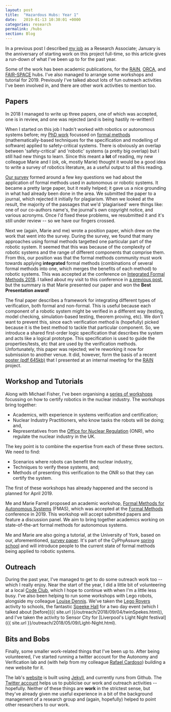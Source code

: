 ```yaml
---
layout: post
title:  "Hazardous Hubs: Year 1"
date:   2019-01-13 10:30:01 +0000
categories: research
permalink: /hubs
section: Blog
---
```


In a previous post I described [my job](/myJob) as a Research Associate; January is the anniversary of starting work on this project full-time, so this article gives a run-down of what I've been up to for the past year.

Some of the work has been academic publications, for the [RAIN](http://rainhub.org.uk/), [ORCA](https://orcahub.org/), and [FAIR-SPACE](https://www.fairspacehub.org/) hubs. I've also managed to arrange some workshops and tutorial for 2019. Previously I've talked about lots of fun outreach activities I've been involved in, and there are other work activities to mention too.

## Papers

In 2018 I managed to write up three papers, one of which was accepted, one is in review, and one was rejected (and is being hastily re-written!)

When I started on this job I hadn't worked with robotics or autonomous systems before; my [PhD work](/research/#thesis) focussed on [formal methods](https://shemesh.larc.nasa.gov/fm/fm-what.html) (mathematically-based techniques for the specification and modelling of software) applied to safety-critical systems. There is obviously an overlap between 'safety-critical' and 'robotic' systems (a pretty big overlap) but I still had new things to learn. Since this meant a **lot** of reading, my new colleague Marie and I (ok, ok, mostly Marie) thought it would be a good idea to write a survey of robotics literature, as a useful output to all this reading.

[Our survey](https://arxiv.org/abs/1807.00048) formed around a few key questions we had about the application of formal methods used in autonomous or robotic systems. It became a pretty large paper, but it really helped; it gave us a nice grounding in what had already been done in the area. We submitted the paper to a journal, which rejected it initially for plagiarism. When we looked at the result, the majority of the passages that we'd 'plagiarised' were things like: one of our co-authors name's, the journal's own copyright notice, and various acronyms. Once I'd fixed these problems, we resubmitted it and it's still under review -- so we have our fingers crossed.

Next we (again, Marie and me) wrote a position paper, which drew on the work that went into the survey. During the survey, we found that many approaches using formal methods targetted one particular part of the robotic system. It seemed that this was because of the complexity of robotic systems and the range of different components that comprise them. From this, our position was that the formal methods community must work towards applying __integrated__ formal methods (combinations of several formal methods into one, which merges the benefits of each method) to robotic systems. This was accepted at the conference on [Integrated Formal Methods 2018](https://ifm2018.cs.nuim.ie/). I talked about my visit to this conference in [a previous post]({{site.url}}/research/2018/09/09/mosey-to-maynooth.html), but the summary is that Marie presented our paper and won the **Best Presentation award!**

The final paper describes a framework for integrating different types of verification, both formal and non-formal. This is useful because each component of a robotic system might be verified in a different way (testing, model checking, simulation-based testing, theorem proving, etc). We don't want to prevent this, since each verification method is (hopefully) picked because it is the best method to tackle that particular component. So, we introduce a shared first-order logic specification that describes the system and acts like a logical prototype. This specification is used to guide the properties/tests, etc that are used by the verification methods. Unfortunately, this paper was rejected; we're reworking it now for submission to another venue. It did, however, form the basis of a recent [poster (pdf 645kb)]({{site.url}}/files/poster/RAIN-Poster.pdf) that I presented at an internal meeting for the [RAIN](http://rainhub.org.uk/) project.

## Workshop and Tutorials

Along with Michael Fisher, I've been organising a [series of workshops](https://autonomy-and-verification-uol.github.io/events/fnrc) focussing on how to certify robotics in the nuclear industry. The workshops bring together:
* Academics, with experience in systems verification and certification;
* Nuclear Industry Practitioners, who know tasks the robots will be doing; and,
* Representatives from the [Office for Nuclear Regulation](http://www.onr.org.uk/) (ONR), who regulate the nuclear industry in the UK.

The key point is to combine the expertise from each of these three sectors. We need to find:
* Scenarios where robots can benefit the nuclear industry,
* Techniques to verify these systems, and;
* Methods of presenting this verification to the ONR so that they can certify the system.

The first of these workshops has already happened and the second is planned for April 2019.

Me and Marie Farrell proposed an academic workshop, [Formal Methods for Autonomous Systems](https://autonomy-and-verification-uol.github.io/events/fmas) (FMAS), which was accepted at the [Formal Methods](http://formalmethods2019.inesctec.pt/) conference in 2019. This workshop will accept submitted papers and feature a discussion panel. We aim to bring together academics working on state-of-the-art formal methods for autonomous systems.

Me and Marie are also going a tutorial, at the University of York, based on our, aforementioned, [survey paper](https://arxiv.org/abs/1807.00048). It's part of the CyPhyAssure [spring school](https://www.cs.york.ac.uk/circus/CyPhyAssure/school/) and will introduce people to the current state of formal methods being applied to robotic systems.

## Outreach

During the past year, I've managed to get to do some outreach work too -- which I really enjoy. Near the start of the year, I did a little bit of volunteering at a local [Code Club](https://codeclub.org/en/), which I hope to continue with when I'm a little less busy. I've also been helping to run some workshops with Lego robots, alongside my colleague [Louise Dennis](http://cgi.csc.liv.ac.uk/~lad/). We've taken the [Lego Rovers](http://legorovers.csc.liv.ac.uk/) activity to schools, the fantastic [Speeke Hall](https://www.nationaltrust.org.uk/speke-hall-garden-and-estate) for a two day event (which I talked about [before]({{ site.url }}/outreach/2018/09/04/twinSpekes.html)), and I've taken the activity to Sensor City for [Liverpool's Light Night festival]({{ site.url }}/outreach/2018/05/09/Light-Night.html).

## Bits and Bobs

Finally, some smaller work-related things that I've been up to. After being volunteered, I've started running a twitter account for the Autonomy and Verification lab and (with help from my colleague [Rafael Cardoso](https://rafaelcaue.github.io/)) building a new website for it.

The lab's [website](https://autonomy-and-verification-uol.github.io/) is built using [Jekyll](https://jekyllrb.com/), and currently runs from Github. The [Twitter account](https://twitter.com/LivUni_AVLab) helps us to publicise our work and outreach activities -- hopefully. Neither of these things are __work__ in the strictest sense, but they've already given me useful experience in a bit of the background management of a research group and (again, hopefully) helped to point other researchers to our work.
